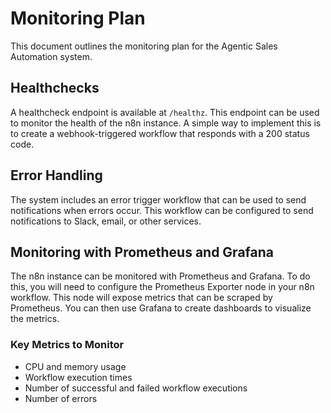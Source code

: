 # Monitoring Plan

This document outlines the monitoring plan for the Agentic Sales Automation system.

## Healthchecks

A healthcheck endpoint is available at `/healthz`. This endpoint can be used to monitor the health of the n8n instance. A simple way to implement this is to create a webhook-triggered workflow that responds with a 200 status code.

## Error Handling

The system includes an error trigger workflow that can be used to send notifications when errors occur. This workflow can be configured to send notifications to Slack, email, or other services.

## Monitoring with Prometheus and Grafana

The n8n instance can be monitored with Prometheus and Grafana. To do this, you will need to configure the Prometheus Exporter node in your n8n workflow. This node will expose metrics that can be scraped by Prometheus. You can then use Grafana to create dashboards to visualize the metrics.

### Key Metrics to Monitor

- CPU and memory usage
- Workflow execution times
- Number of successful and failed workflow executions
- Number of errors
